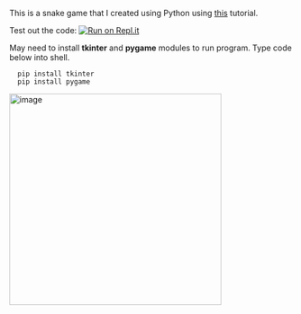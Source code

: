 This is a snake game that I created using Python using [this](https://www.youtube.com/watch?v=XGf2GcyHPhc&t=2736s) tutorial.

Test out the code: [![Run on Repl.it](https://repl.it/badge/github/vikrameast/snake)](https://replit.com/join/oxtmnnpsyb-vikrameast)

May need to install **tkinter** and **pygame** modules to run program. Type code below into shell.

      pip install tkinter
      pip install pygame
      
      
     
<img width="376" alt="image" src="https://user-images.githubusercontent.com/98798914/156966560-72f7f528-61dd-4ce1-934c-57891eae67e1.png">
